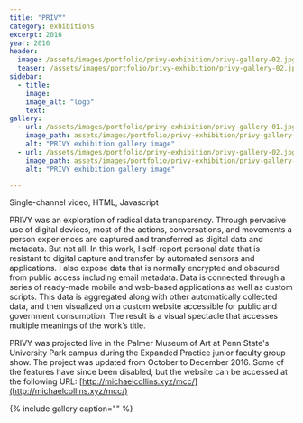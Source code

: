```yaml
---
title: "PRIVY"
category: exhibitions
excerpt: 2016
year: 2016
header:
  image: /assets/images/portfolio/privy-exhibition/privy-gallery-02.jpg
  teaser: /assets/images/portfolio/privy-exhibition/privy-gallery-02.jpg
sidebar:
  - title:
    image: 
    image_alt: "logo"
    text:
gallery:
  - url: /assets/images/portfolio/privy-exhibition/privy-gallery-01.jpg
    image_path: assets/images/portfolio/privy-exhibition/privy-gallery-01.jpg
    alt: "PRIVY exhibition gallery image"
  - url: /assets/images/portfolio/privy-exhibition/privy-gallery-02.jpg
    image_path: assets/images/portfolio/privy-exhibition/privy-gallery-02.jpg
    alt: "PRIVY exhibition gallery image"

---
```

Single-channel video, HTML, Javascript

PRIVY was an exploration of radical data transparency. Through pervasive use of digital devices, most of the actions, conversations, and movements a person experiences are captured and transferred as digital data and metadata. But not all. In this work, I self-report personal data that is resistant to digital capture and transfer by automated sensors and applications. I also expose data that is normally encrypted and obscured from public access including email metadata. Data is connected through a series of ready-made mobile and web-based applications as well as custom scripts. This data is aggregated along with other automatically collected data, and then visualized on a custom website accessible for public and government consumption. The result is a visual spectacle that accesses multiple meanings of the work’s title.

PRIVY was projected live in the Palmer Museum of Art at Penn State's University Park campus during the Expanded Practice junior faculty group show. The project was updated from October to December 2016. Some of the features have since been disabled, but the website can be accessed at the following URL: [http://michaelcollins.xyz/mcc/](http://michaelcollins.xyz/mcc/)

{% include gallery caption="" %}